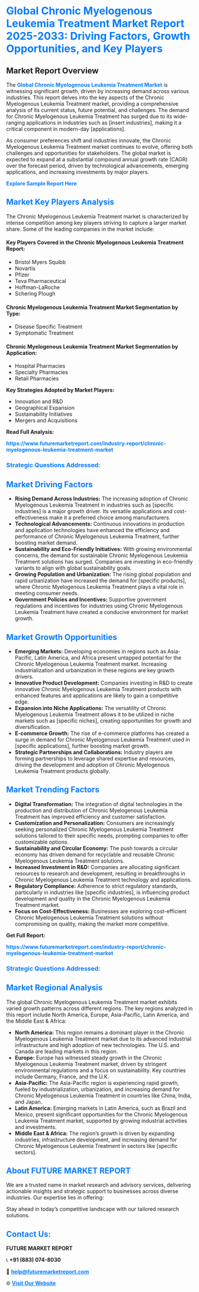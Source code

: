 <h1 style="color: #007BFF;">Global Chronic Myelogenous Leukemia Treatment Market Report 2025-2033: Driving Factors, Growth Opportunities, and Key Players</h1>

<section id="overview">
<h2>Market Report Overview</h2>
<p>The <a href="https://www.futuremarketreport.com/industry-report/chronic-myelogenous-leukemia-treatment-market" style="color: #007BFF; text-decoration: none;"><strong>Global Chronic Myelogenous Leukemia Treatment Market</strong></a> is witnessing significant growth, driven by increasing demand across various industries. This report delves into the key aspects of the Chronic Myelogenous Leukemia Treatment market, providing a comprehensive analysis of its current status, future potential, and challenges. The demand for Chronic Myelogenous Leukemia Treatment has surged due to its wide-ranging applications in industries such as [insert industries], making it a critical component in modern-day [applications].</p>
<p>As consumer preferences shift and industries innovate, the Chronic Myelogenous Leukemia Treatment market continues to evolve, offering both challenges and opportunities for stakeholders. The global market is expected to expand at a substantial compound annual growth rate (CAGR) over the forecast period, driven by technological advancements, emerging applications, and increasing investments by major players.</p>
</section>

<section id="overview">
<p><a href="https://www.futuremarketreport.com/request-sample/reportId=88656" style="color: #007BFF; text-decoration: none;"><strong>Explore Sample Report Here</strong></a></p>
</section>

<section id="key-players">
<h2 style="color: #007BFF;">Market Key Players Analysis</h2>
<p>The Chronic Myelogenous Leukemia Treatment market is characterized by intense competition among key players striving to capture a larger market share. Some of the leading companies in the market include:</p>
<h4>Key Players Covered in the Chronic Myelogenous Leukemia Treatment Report:</h4>
<ul><li>Bristol Myers Squibb</li><li>Novartis</li><li>Pfizer</li><li>Teva Pharmaceutical</li><li>Hoffman-LaRoche</li><li>Schering Plough</li></ul>
<h4>Chronic Myelogenous Leukemia Treatment Market Segmentation by Type:</h4>
<ul><li>Disease Specific Treatment</li><li>Symptomatic Treatment</li></ul>

<h4>Chronic Myelogenous Leukemia Treatment Market Segmentation by Application:</h4>
<ul><li>Hospital Pharmacies</li><li>Specialty Pharmacies</li><li>Retail Pharmacies</li></ul>
<p><strong>Key Strategies Adopted by Market Players:</strong></p>
<ul>
<li>Innovation and R&D</li>
<li>Geographical Expansion</li>
<li>Sustainability Initiatives</li>
<li>Mergers and Acquisitions</li>
</ul>
</section>

<section>
<p><strong>Read Full Analysis: </strong></p><a href="https://www.futuremarketreport.com/industry-report/chronic-myelogenous-leukemia-treatment-market" style="color: #007BFF; text-decoration: none;"><strong>https://www.futuremarketreport.com/industry-report/chronic-myelogenous-leukemia-treatment-market</strong></a>
<h3 style="color: #007BFF;">Strategic Questions Addressed:</h3>
</section>

<section id="driving-factors">
<h2 style="color: #007BFF;">Market Driving Factors</h2>
<ul>
<li><strong>Rising Demand Across Industries:</strong> The increasing adoption of Chronic Myelogenous Leukemia Treatment in industries such as [specific industries] is a major growth driver. Its versatile applications and cost-effectiveness make it a preferred choice among manufacturers.</li>
<li><strong>Technological Advancements:</strong> Continuous innovations in production and application technologies have enhanced the efficiency and performance of Chronic Myelogenous Leukemia Treatment, further boosting market demand.</li>
<li><strong>Sustainability and Eco-Friendly Initiatives:</strong> With growing environmental concerns, the demand for sustainable Chronic Myelogenous Leukemia Treatment solutions has surged. Companies are investing in eco-friendly variants to align with global sustainability goals.</li>
<li><strong>Growing Population and Urbanization:</strong> The rising global population and rapid urbanization have increased the demand for [specific products], where Chronic Myelogenous Leukemia Treatment plays a vital role in meeting consumer needs.</li>
<li><strong>Government Policies and Incentives:</strong> Supportive government regulations and incentives for industries using Chronic Myelogenous Leukemia Treatment have created a conducive environment for market growth.</li>
</ul>
</section>

<section id="growth-opportunities">
<h2 style="color: #007BFF;">Market Growth Opportunities</h2>
<ul>
<li><strong>Emerging Markets:</strong> Developing economies in regions such as Asia-Pacific, Latin America, and Africa present untapped potential for the Chronic Myelogenous Leukemia Treatment market. Increasing industrialization and urbanization in these regions are key growth drivers.</li>
<li><strong>Innovative Product Development:</strong> Companies investing in R&D to create innovative Chronic Myelogenous Leukemia Treatment products with enhanced features and applications are likely to gain a competitive edge.</li>
<li><strong>Expansion into Niche Applications:</strong> The versatility of Chronic Myelogenous Leukemia Treatment allows it to be utilized in niche markets such as [specific niches], creating opportunities for growth and diversification.</li>
<li><strong>E-commerce Growth:</strong> The rise of e-commerce platforms has created a surge in demand for Chronic Myelogenous Leukemia Treatment used in [specific applications], further boosting market growth.</li>
<li><strong>Strategic Partnerships and Collaborations:</strong> Industry players are forming partnerships to leverage shared expertise and resources, driving the development and adoption of Chronic Myelogenous Leukemia Treatment products globally.</li>
</ul>
</section>

<section id="trending-factors">
<h2 style="color: #007BFF;">Market Trending Factors</h2>
<ul>
<li><strong>Digital Transformation:</strong> The integration of digital technologies in the production and distribution of Chronic Myelogenous Leukemia Treatment has improved efficiency and customer satisfaction.</li>
<li><strong>Customization and Personalization:</strong> Consumers are increasingly seeking personalized Chronic Myelogenous Leukemia Treatment solutions tailored to their specific needs, prompting companies to offer customizable options.</li>
<li><strong>Sustainability and Circular Economy:</strong> The push towards a circular economy has driven demand for recyclable and reusable Chronic Myelogenous Leukemia Treatment solutions.</li>
<li><strong>Increased Investment in R&D:</strong> Companies are allocating significant resources to research and development, resulting in breakthroughs in Chronic Myelogenous Leukemia Treatment technology and applications.</li>
<li><strong>Regulatory Compliance:</strong> Adherence to strict regulatory standards, particularly in industries like [specific industries], is influencing product development and quality in the Chronic Myelogenous Leukemia Treatment market.</li>
<li><strong>Focus on Cost-Effectiveness:</strong> Businesses are exploring cost-efficient Chronic Myelogenous Leukemia Treatment solutions without compromising on quality, making the market more competitive.</li>
</ul>
</section>

<section>
<p><strong>Get Full Report: </strong></p><a href="https://www.futuremarketreport.com/industry-report/chronic-myelogenous-leukemia-treatment-market" style="color: #007BFF; text-decoration: none;"><strong>https://www.futuremarketreport.com/industry-report/chronic-myelogenous-leukemia-treatment-market</strong></a>
<h3 style="color: #007BFF;">Strategic Questions Addressed:</h3>
</section>


<section id="regional-analysis">
<h2 style="color: #007BFF;">Market Regional Analysis</h2>
<p>The global Chronic Myelogenous Leukemia Treatment market exhibits varied growth patterns across different regions. The key regions analyzed in this report include North America, Europe, Asia-Pacific, Latin America, and the Middle East & Africa:</p>
<ul>
<li><strong>North America:</strong> This region remains a dominant player in the Chronic Myelogenous Leukemia Treatment market due to its advanced industrial infrastructure and high adoption of new technologies. The U.S. and Canada are leading markets in this region.</li>
<li><strong>Europe:</strong> Europe has witnessed steady growth in the Chronic Myelogenous Leukemia Treatment market, driven by stringent environmental regulations and a focus on sustainability. Key countries include Germany, France, and the U.K.</li>
<li><strong>Asia-Pacific:</strong> The Asia-Pacific region is experiencing rapid growth, fueled by industrialization, urbanization, and increasing demand for Chronic Myelogenous Leukemia Treatment in countries like China, India, and Japan.</li>
<li><strong>Latin America:</strong> Emerging markets in Latin America, such as Brazil and Mexico, present significant opportunities for the Chronic Myelogenous Leukemia Treatment market, supported by growing industrial activities and investments.</li>
<li><strong>Middle East & Africa:</strong> The region’s growth is driven by expanding industries, infrastructure development, and increasing demand for Chronic Myelogenous Leukemia Treatment in sectors like [specific sectors].</li>
</ul>
</section>

<footer>
<h2 style="color: #007BFF;">About FUTURE MARKET REPORT</h2>
<p>We are a trusted name in market research and advisory services, delivering actionable insights and strategic support to businesses across diverse industries. Our expertise lies in offering:</p>

<p>Stay ahead in today’s competitive landscape with our tailored research solutions.</p>

<h2 style="color: #007BFF;">Contact Us:</h2>
<p><strong>FUTURE MARKET REPORT</strong></p>
<p>📞 <strong>+91 (883) 074-8030</strong></p>
<p>📧 <strong><a href="mailto:help@futuremarketreport.com" style="color: #007BFF;">help@futuremarketreport.com</a></strong></p>
<p>🌐 <strong><a href="https://www.futuremarketreport.com/" style="color: #007BFF;">Visit Our Website</a></strong></p>
</footer>